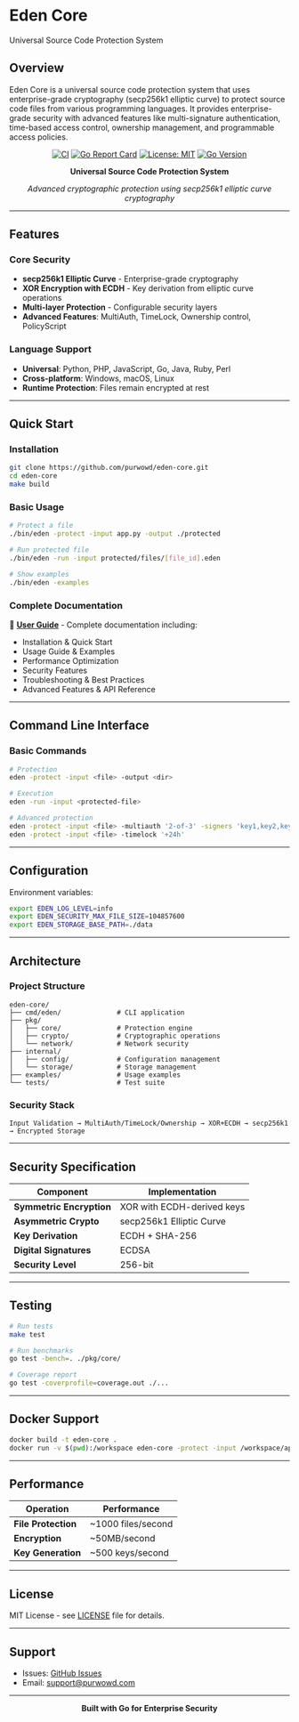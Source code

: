 # Eden Core

Universal Source Code Protection System

## Overview

Eden Core is a universal source code protection system that uses enterprise-grade cryptography (secp256k1 elliptic curve) to protect source code files from various programming languages. It provides enterprise-grade security with advanced features like multi-signature authentication, time-based access control, ownership management, and programmable access policies.

<div align="center">

[![CI](https://github.com/purwowd/eden-core/workflows/CI/badge.svg)](https://github.com/purwowd/eden-core/actions)
[![Go Report Card](https://goreportcard.com/badge/github.com/purwowd/eden-core)](https://goreportcard.com/report/github.com/purwowd/eden-core)
[![License: MIT](https://img.shields.io/badge/License-MIT-yellow.svg)](https://opensource.org/licenses/MIT)
[![Go Version](https://img.shields.io/badge/Go-1.21+-blue.svg)](https://golang.org/dl/)

**Universal Source Code Protection System**

*Advanced cryptographic protection using secp256k1 elliptic curve cryptography*

</div>

---

## Features

### Core Security
- **secp256k1 Elliptic Curve** - Enterprise-grade cryptography
- **XOR Encryption with ECDH** - Key derivation from elliptic curve operations
- **Multi-layer Protection** - Configurable security layers
- **Advanced Features**: MultiAuth, TimeLock, Ownership control, PolicyScript

### Language Support
- **Universal**: Python, PHP, JavaScript, Go, Java, Ruby, Perl
- **Cross-platform**: Windows, macOS, Linux
- **Runtime Protection**: Files remain encrypted at rest

---

## Quick Start

### Installation

```bash
git clone https://github.com/purwowd/eden-core.git
cd eden-core
make build
```

### Basic Usage

```bash
# Protect a file
./bin/eden -protect -input app.py -output ./protected

# Run protected file  
./bin/eden -run -input protected/files/[file_id].eden

# Show examples
./bin/eden -examples
```

### Complete Documentation

📖 **[User Guide](docs/user-guide.md)** - Complete documentation including:
- Installation & Quick Start
- Usage Guide & Examples  
- Performance Optimization
- Security Features
- Troubleshooting & Best Practices
- Advanced Features & API Reference

---

## Command Line Interface

### Basic Commands

```bash
# Protection
eden -protect -input <file> -output <dir>

# Execution
eden -run -input <protected-file>

# Advanced protection
eden -protect -input <file> -multiauth '2-of-3' -signers 'key1,key2,key3'
eden -protect -input <file> -timelock '+24h'
```

---

## Configuration

Environment variables:

```bash
export EDEN_LOG_LEVEL=info
export EDEN_SECURITY_MAX_FILE_SIZE=104857600
export EDEN_STORAGE_BASE_PATH=./data
```

---

## Architecture

### Project Structure

```
eden-core/
├── cmd/eden/              # CLI application
├── pkg/
│   ├── core/              # Protection engine
│   ├── crypto/            # Cryptographic operations
│   └── network/           # Network security
├── internal/
│   ├── config/            # Configuration management
│   └── storage/           # Storage management
├── examples/              # Usage examples
└── tests/                 # Test suite
```

### Security Stack

```
Input Validation → MultiAuth/TimeLock/Ownership → XOR+ECDH → secp256k1 → Encrypted Storage
```

---

## Security Specification

| Component | Implementation |
|-----------|----------------|
| **Symmetric Encryption** | XOR with ECDH-derived keys |
| **Asymmetric Crypto** | secp256k1 Elliptic Curve |
| **Key Derivation** | ECDH + SHA-256 |
| **Digital Signatures** | ECDSA |
| **Security Level** | 256-bit |

---

## Testing

```bash
# Run tests
make test

# Run benchmarks  
go test -bench=. ./pkg/core/

# Coverage report
go test -coverprofile=coverage.out ./...
```

---

## Docker Support

```bash
docker build -t eden-core .
docker run -v $(pwd):/workspace eden-core -protect -input /workspace/app.py
```

---

## Performance

| Operation | Performance |
|-----------|-------------|
| **File Protection** | ~1000 files/second |
| **Encryption** | ~50MB/second |
| **Key Generation** | ~500 keys/second |

---

## License

MIT License - see [LICENSE](LICENSE) file for details.

---

## Support

- Issues: [GitHub Issues](https://github.com/purwowd/eden-core/issues)
- Email: support@purwowd.com

---

<div align="center">

**Built with Go for Enterprise Security**

</div>
